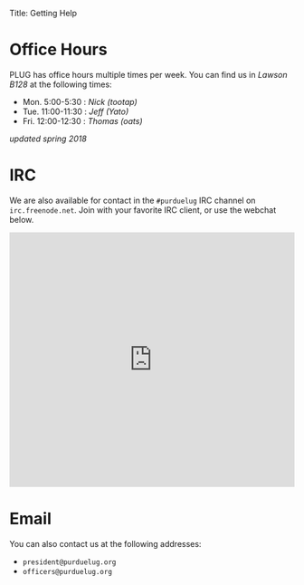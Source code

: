 Title: Getting Help

# Office Hours
  PLUG has office hours multiple times per week. You can find us in *Lawson B128* at the following times:
  
  - Mon. 5:00-5:30 : *Nick (tootap)*
  - Tue. 11:00-11:30 : *Jeff (Yato)*
  - Fri. 12:00-12:30 : *Thomas (oats)*

  *updated spring 2018*

# IRC

  We are also available for contact in the `#purduelug` IRC channel on `irc.freenode.net`.  Join with your favorite IRC client, or use the webchat below.
  
<iframe src="https://kiwiirc.com/client/irc.freenode.net/?nick=Webchat|?&theme=mini#purduelug" style="border:0; width:100%; height:450px;"></iframe>

# Email

  You can also contact us at the following addresses:

  - `president@purduelug.org`
  - `officers@purduelug.org`
